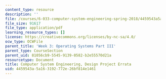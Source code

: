 ```yaml
---
content_type: resource
description: ''
file: /courses/6-033-computer-system-engineering-spring-2018/4459543a5a163192772e26bf814e1461_MIT6_033S18dp_errata.pdf
file_size: 91617
file_type: application/pdf
learning_resource_types: []
license: https://creativecommons.org/licenses/by-nc-sa/4.0/
ocw_type: OCWFile
parent_title: 'Week 3: Operating Systems Part III'
parent_type: CourseSection
parent_uid: 81056cb9-5545-9139-0582-b2e55570d21a
resourcetype: Document
title: Computer System Engineering, Design Project Errata
uid: 4459543a-5a16-3192-772e-26bf814e1461
---
```

